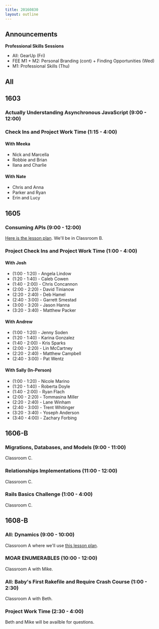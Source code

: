 ```yaml
---
title: 20160830
layout: outline
---
```


## Announcements
**Professional Skills Sessions**

* All: GearUp (Fri)
* FEE M1 + M2: Personal Branding (cont) + Finding Opportunities (Wed)
* M1: Professional Skills (Thu)

## All


## 1603

### Actually Understanding Asynchronous JavaScript (9:00 - 12:00)

### Check Ins and Project Work Time (1:15 - 4:00)

#### With Meeka

- Nick and Marcella
- Robbie and Brian
- Ilana and Charlie

#### With Nate

- Chris and Anna
- Parker and Ryan
- Erin and Lucy


## 1605

### Consuming APIs (9:00 - 12:00)

[Here is the lesson plan](https://github.com/turingschool/lesson_plans/blob/master/ruby_03-professional_rails_applications/consuming_an_api.md). We'll be in Classroom B.

### Project Check Ins and Project Work Time (1:00 - 4:00)

#### With Josh

* (1:00 - 1:20) - Angela Lindow
* (1:20 - 1:40) - Caleb Cowen
* (1:40 - 2:00) - Chris Concannon
* (2:00 - 2:20) - David Tinianow
* (2:20 - 2:40) - Deb Hamel
* (2:40 - 3:00) - Garrett Smestad
* (3:00 - 3:20) - Jason Hanna
* (3:20 - 3:40) - Matthew Packer

#### With Andrew

* (1:00 - 1:20) - Jenny Soden
* (1:20 - 1:40) - Karina Gonzalez
* (1:40 - 2:00) - Kris Sparks
* (2:00 - 2:20) - Lin McCartney
* (2:20 - 2:40) - Matthew Campbell
* (2:40 - 3:00) - Pat Wentz

#### With Sally (In-Person)

* (1:00 - 1:20) - Nicole Marino
* (1:20 - 1:40) - Roberta Doyle
* (1:40 - 2:00) - Ryan Flach
* (2:00 - 2:20) - Tommasina Miller
* (2:20 - 2:40) - Lane Winham
* (2:40 - 3:00) - Trent Whitinger
* (3:20 - 3:40) - Yoseph Anderson
* (3:40 - 4:00) - Zachary Forbing

## 1606-B

### Migrations, Databases, and Models (9:00 - 11:00)

Classroom C.

### Relationships Implementations (11:00 - 12:00)

Classroom C.

### Rails Basics Challenge (1:00 - 4:00)

Classroom C.


## 1608-B

### All: Dynamics (9:00 - 10:00)

Classroom A where we'll use [this lesson plan](https://github.com/turingschool/dynamics/blob/master/drive.markdown).

### MOAR ENUMERABLES (10:00 - 12:00)

Classroom A with Mike.

### All: Baby's First Rakefile and Require Crash Course (1:00 - 2:30)

Classroom A with Beth.

### Project Work Time (2:30 - 4:00)

Beth and Mike will be availble for questions.
